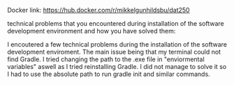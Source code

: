 Docker link: https://hub.docker.com/r/mikkelgunhildsbu/dat250

technical problems that you encountered during installation of the software development environment and how you have solved them:

I encoutered a few technical problems during the installation of the software development enviroment. The main issue being that my terminal could not find Gradle. I tried changing the path to the .exe file in "enviormental variables" aswell as I tried reinstalling Gradle. I did not manage to solve it so I had to use the absolute path to run gradle init and similar commands. 

